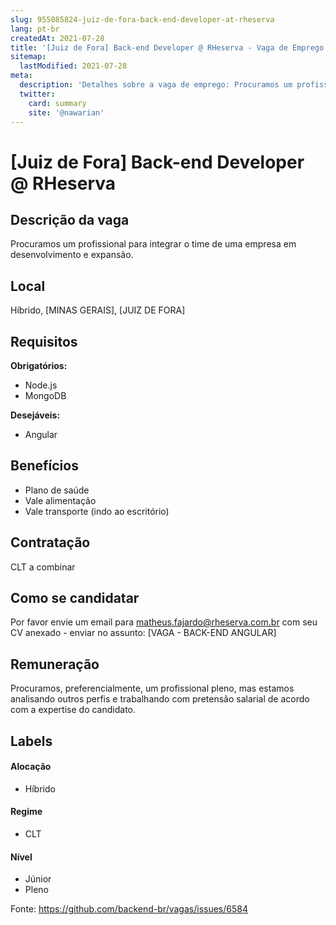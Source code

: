 ```yaml
---
slug: 955085824-juiz-de-fora-back-end-developer-at-rheserva
lang: pt-br
createdAt: 2021-07-28
title: '[Juiz de Fora] Back-end Developer @ RHeserva - Vaga de Emprego'
sitemap:
  lastModified: 2021-07-28
meta:
  description: 'Detalhes sobre a vaga de emprego: Procuramos um profissional para integrar o time de uma empresa em desenvolvimento e expansão.'
  twitter:
    card: summary
    site: '@nawarian'
---
```


# [Juiz de Fora] Back-end Developer @ RHeserva

## Descrição da vaga

Procuramos um profissional para integrar o time de uma empresa em desenvolvimento e expansão.

## Local

Híbrido, [MINAS GERAIS], [JUIZ DE FORA]

## Requisitos

**Obrigatórios:**

- Node.js
- MongoDB

**Desejáveis:**

- Angular


## Benefícios

- Plano de saúde
- Vale alimentação
- Vale transporte (indo ao escritório)

## Contratação

CLT a combinar

## Como se candidatar

Por favor envie um email para matheus.fajardo@rheserva.com.br com seu CV anexado - enviar no assunto: [VAGA - BACK-END ANGULAR]

## Remuneração

Procuramos, preferencialmente, um profissional pleno, mas estamos analisando outros perfis e trabalhando com pretensão salarial de acordo com a expertise do candidato.

## Labels

<!-- retire os labels que não fazem sentido à vaga -->

#### Alocação

- Híbrido

#### Regime

- CLT

#### Nível

- Júnior
- Pleno


Fonte: https://github.com/backend-br/vagas/issues/6584